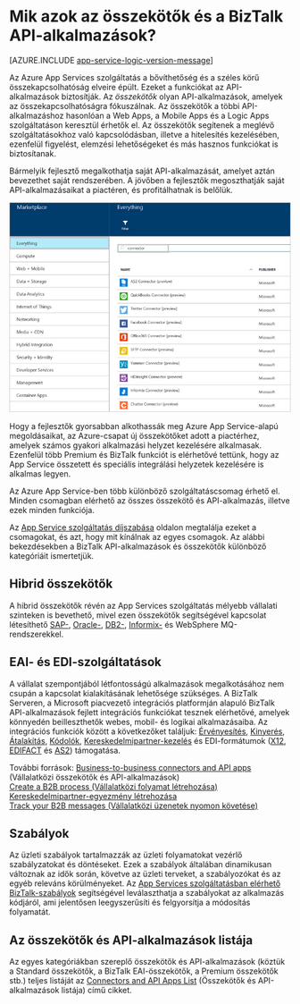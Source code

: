 <properties 
    pageTitle="Mik azok az összekötők és a BizTalk API-alkalmazások?" 
    description="Az API-alkalmazások, az összekötők és a BizTalk API-alkalmazások megismerése" 
    services="app-service\logic" 
    documentationCenter="" 
    authors="MandiOhlinger" 
    manager="erikre" 
    editor=""/>

<tags 
    ms.service="app-service-logic" 
    ms.workload="integration" 
    ms.tgt_pltfrm="na" 
    ms.devlang="na" 
    ms.topic="get-started-article" 
    ms.date="04/20/2016" 
    ms.author="mandia"/>

# Mik azok az összekötők és a BizTalk API-alkalmazások?

[AZURE.INCLUDE [app-service-logic-version-message](../../includes/app-service-logic-version-message.md)]


Az Azure App Services szolgáltatás a bővíthetőség és a széles körű összekapcsolhatóság elveire épült. Ezeket a funkciókat az API-alkalmazások biztosítják. Az *összekötők* olyan API-alkalmazások, amelyek az összekapcsolhatóságra fókuszálnak. Az összekötők a többi API-alkalmazáshoz hasonlóan a Web Apps, a Mobile Apps és a Logic Apps szolgáltatáson keresztül érhetők el. Az összekötők segítenek a meglévő szolgáltatásokhoz való kapcsolódásban, illetve a hitelesítés kezelésében, ezenfelül figyelést, elemzési lehetőségeket és más hasznos funkciókat is biztosítanak.

Bármelyik fejlesztő megalkothatja saját API-alkalmazását, amelyet aztán bevezethet saját rendszerében. A jövőben a fejlesztők megoszthatják saját API-alkalmazásaikat a piactéren, és profitálhatnak is belőlük. 

![API-alkalmazások piactere](./media/app-service-logic-what-are-biztalk-api-apps/Marketplace.png)

Hogy a fejlesztők gyorsabban alkothassák meg Azure App Service-alapú megoldásaikat, az Azure-csapat új összekötőket adott a piactérhez, amelyek számos gyakori alkalmazási helyzet kezelésére alkalmasak. Ezenfelül több Premium és BizTalk funkciót is elérhetővé tettünk, hogy az App Service összetett és speciális integrálási helyzetek kezelésére is alkalmas legyen.

Az Azure App Service-ben több különböző szolgáltatáscsomag érhető el. Minden csomagban elérhető az összes összekötő és API-alkalmazás, illetve ezek minden funkciója.  

Az [App Service szolgáltatás díjszabása](https://azure.microsoft.com/pricing/details/app-service/) oldalon megtalálja ezeket a csomagokat, és azt, hogy mit kínálnak az egyes csomagok. Az alábbi bekezdésekben a BizTalk API-alkalmazások és összekötők különböző kategóriáit ismertetjük.


## Hibrid összekötők 
A hibrid összekötők révén az App Services szolgáltatás mélyebb vállalati szinteken is bevethető, mivel ezen összekötők segítségével kapcsolat létesíthető [SAP-](app-service-logic-connector-sap.md), [Oracle-](app-service-logic-connector-oracle.md), [DB2-](app-service-logic-connector-db2.md), [Informix-](app-service-logic-connector-informix.md) és WebSphere MQ-rendszerekkel. 

## EAI- és EDI-szolgáltatások
A vállalat szempontjából létfontosságú alkalmazások megalkotásához nem csupán a kapcsolat kialakításának lehetősége szükséges. A BizTalk Serveren, a Microsoft piacvezető integrációs platformján alapuló BizTalk API-alkalmazások fejlett integrációs funkciókat tesznek elérhetővé, amelyek könnyedén beilleszthetők webes, mobil- és logikai alkalmazásaiba. Az integrációs funkciók között a következőket találjuk: [Érvényesítés](app-service-logic-xml-validator.md), [Kinyerés](app-service-logic-xpath-extract.md), [Átalakítás](app-service-logic-transform-xml-documents.md), [Kódolók](app-service-logic-connector-jsonencoder.md), [Kereskedelmipartner-kezelés](app-service-logic-connector-tpm.md) és EDI-formátumok ([X12](app-service-logic-connector-x12.md), [EDIFACT](app-service-logic-connector-edifact.md) és [AS2](app-service-logic-connector-as2.md)) támogatása.

További források: [Business-to-business connectors and API apps](app-service-logic-b2b-connectors.md) (Vállalatközi összekötők és API-alkalmazások)  
[Create a B2B process (Vállalatközi folyamat létrehozása)](app-service-logic-create-a-b2b-process.md)  
[Kereskedelmipartner-egyezmény létrehozása](app-service-logic-create-a-trading-partner-agreement.md)  
[Track your B2B messages (Vállalatközi üzenetek nyomon követése)](app-service-logic-track-b2b-messages.md)  


## Szabályok
Az üzleti szabályok tartalmazzák az üzleti folyamatokat vezérlő szabályzatokat és döntéseket. Ezek a szabályok általában dinamikusan változnak az idők során, követve az üzleti terveket, a szabályozókat és az egyéb releváns körülményeket. Az [App Services szolgáltatásban elérhető BizTalk-szabályok](app-service-logic-use-biztalk-rules.md) segítségével leválaszthatja a szabályokat az alkalmazás kódjáról, ami jelentősen leegyszerűsíti és felgyorsítja a módosítás folyamatát.

## Az összekötők és API-alkalmazások listája
Az egyes kategóriákban szereplő összekötők és API-alkalmazások (köztük a Standard összekötők, a BizTalk EAI-összekötők, a Premium összekötők stb.) teljes listáját az [Connectors and API Apps List](app-service-logic-connectors-list.md) (Összekötők és API-alkalmazások listája) című cikket.
 



<!--HONumber=Jun16_HO2--->


